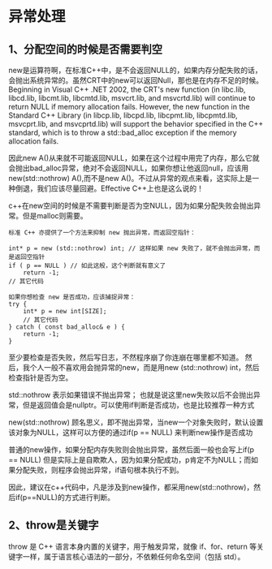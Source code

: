 # 异常处理

## 1、分配空间的时候是否需要判空
new是运算符啊，在标准C++中，是不会返回NULL的，如果内存分配失败的话，会抛出系统异常的。虽然CRT中的new可以返回Null，那也是在内存不足的时候。
Beginning in Visual C++ .NET 2002, the CRT's new function (in libc.lib, libcd.lib, libcmt.lib, libcmtd.lib, msvcrt.lib, and msvcrtd.lib) will continue to return NULL if memory allocation fails. However, the new function in the Standard C++ Library (in libcp.lib, libcpd.lib, libcpmt.lib, libcpmtd.lib, msvcprt.lib, and msvcprtd.lib) will support the behavior specified in the C++ standard, which is to throw a std::bad_alloc exception if the memory allocation fails. 

因此new A()从来就不可能返回NULL，如果在这个过程中用完了内存，那么它就会抛出bad_alloc异常，绝对不会返回NULL，如果你想让他返回null，应该用new(std::nothrow) A(),而不是new A()。不过从异常的观点来看，这实际上是一种倒退，我们应该尽量回避。Effective C++上也是这么说的！

c++在new空间的时候是不需要判断是否为空NULL，因为如果分配失败会抛出异常。但是malloc则需要。
```
标准 C++ 亦提供了一个方法来抑制 new 抛出异常，而返回空指针：

int* p = new (std::nothrow) int; // 这样如果 new 失败了，就不会抛出异常，而是返回空指针
if ( p == NULL ) // 如此这般，这个判断就有意义了
	return -1;
// 其它代码
```

```
如果你想检查 new 是否成功，应该捕捉异常：
try {
	int* p = new int[SIZE];
	// 其它代码
} catch ( const bad_alloc& e ) {
	return -1;
}
```

至少要检查是否失败，然后写日志，不然程序崩了你连崩在哪里都不知道。
然后，我个人一般不喜欢用会抛异常的new，而是用new (std::nothrow) int，然后检查指针是否为空。

std::nothrow 表示如果错误不抛出异常；
也就是说这里new失败以后不会抛出异常，但是返回值会是nullptr。可以使用if判断是否成功，也是比较推荐一种方式

new(std::nothrow) 顾名思义，即不抛出异常，当new一个对象失败时，默认设置该对象为NULL，这样可以方便的通过if(p == NULL) 来判断new操作是否成功

普通的new操作，如果分配内存失败则会抛出异常，虽然后面一般也会写上if(p == NULL) 但是实际上是自欺欺人，因为如果分配成功，p肯定不为NULL；而如果分配失败，则程序会抛出异常，if语句根本执行不到。

因此，建议在c++代码中，凡是涉及到new操作，都采用new(std::nothrow)，然后if(p==NULL)的方式进行判断。

## 2、throw是关键字
throw 是 C++ 语言本身内置的关键字，用于触发异常，就像 if、for、return 等关键字一样，属于语言核心语法的一部分，不依赖任何命名空间（包括 std）。






